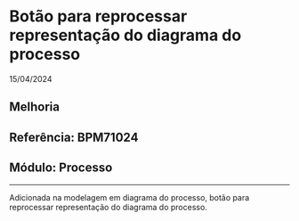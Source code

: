 # Botão para reprocessar representação do diagrama do processo
15/04/2024
## Melhoria
## Referência: BPM71024
## Módulo: Processo
***

Adicionada na modelagem em diagrama do processo, botão para reprocessar representação do diagrama do processo.
